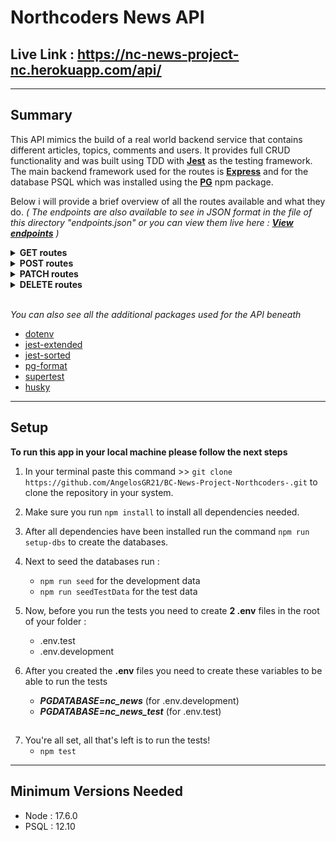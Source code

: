 # Northcoders News API

## **Live Link : https://nc-news-project-nc.herokuapp.com/api/**
---

## **Summary**

This API mimics the build of a real world backend service that contains different articles, topics, comments and users. It provides full CRUD functionality and was built using TDD with **[Jest](https://www.npmjs.com/package/jest)** as the testing framework.  
The main backend framework used for the routes is **[Express](https://www.npmjs.com/package/express)** and for the database PSQL which was installed using the **[PG](https://www.npmjs.com/package/pg)** npm package.  

Below i will provide a brief overview of all the routes available and what they do. *( The endpoints are also available to see in JSON format in the file of this directory "endpoints.json" or you can view them live here : **[View endpoints](https://nc-news-project-nc.herokuapp.com/api/)** )*

<details>
<summary><strong>GET routes</strong></summary>
<ul>
    <br>
    <li><strong>/api/users ----></strong> Returns an array of objects of all the users available</li>
    <br>
    <li><strong>/api/users/:username ----></strong> Returns an object with the details of the user found</li>
    <br>
    <li><strong>/api/topics ----></strong> Returns an array of objects of all the topics available</li>
    <br>
    <li><strong>/api ----></strong> Returns an object with keys representing all the routes available for usage as well as examples of responses</li>
    <br>
    <li><strong>/api/articles ----></strong> Returns an array of objects of all the articles available <strong>(<span style="color: red">queries available for this endpoint</span> : author, topic, sort_by, order)</strong></li>
    <br>
    <li><strong>/api/articles/:article_id ----></strong> Returns an object with the article found</li>
    <br>
    <li><strong>/api/articles/:article_id/comments ----></strong> Returns an array of objects of all the comments associated to the article specified</li>
    <br>
</ul>
</details>
<details>
<summary><strong>POST routes</strong></summary>
<ul>
<br>
<li><strong>/api/topics ----></strong> Returns the created topic. <strong style="color: red">Fields required >></strong>slug: String, description: String <strong style="color: orange">|| Coming soon</strong></li>
<br>
<li><strong>/api/articles ----></strong> Returns the created article. <strong style="color: red">Fields required >></strong> author: String -> <strong>Needs to be the username from the users table</strong>, title: String, body: String, (topic: String -> <strong>Needs to be the slug from the topics table</strong>)</li>
<br>
<li><strong>/api/articles/:article_id/comments ----></strong> Returns the created comment on the article given. <strong style="color: red">Fields required >></strong> username: String -> <strong>Needs to be the username from the users table</strong>, body: String</li>
<br>
</ul>
</details>
<details>
<summary><strong>PATCH routes</strong></summary>
<ul>
<br>
<li><strong>/api/articles/:article_id ----></strong> Returns the updated article. <strong style="color: red">Fields required >></strong> inc_votes : Number (It will increment the votes, but if you pass a negative number it will subtract)</li>
<br>
<li><strong>/api/comments/:comment_id ----></strong> Returns the updated comment. <strong style="color: red">Fields required >></strong> inc_votes : Number (It will increment the votes, but if you pass a negative number it will subtract)</li>
<br>
</ul>
</details>
<details>
<summary><strong>DELETE routes</strong></summary>
<ul>
<br>
<li><strong>/api/comments/:comment_id ----></strong> Returns status code 204</li>
<br>
<li><strong>/api/articles/:article_id ----></strong> Returns status code 204 <strong style="color: orange">|| Coming soon</strong></li>
<br>
</ul>
</details>
<br>

*You can also see all the additional packages used for the API beneath*
- [dotenv](https://www.npmjs.com/package/dotenv)
- [jest-extended](https://www.npmjs.com/package/jest-extended)
- [jest-sorted](https://www.npmjs.com/package/jest-sorted)
- [pg-format](https://www.npmjs.com/package/pg-format)
- [supertest](https://www.npmjs.com/package/supertest)
- [husky](https://www.npmjs.com/package/husky)

---
## Setup

**To run this app in your local machine please follow the next steps**

1. In your terminal paste this command >> ``` git clone https://github.com/AngelosGR21/BC-News-Project-Northcoders-.git ``` to clone the repository in your system.
  
2. Make sure you run ``` npm install ``` to install all dependencies needed.
3. After all dependencies have been installed run the command ``` npm run setup-dbs ``` to create the databases.  
4. Next to seed the databases run :
    - ``` npm run seed ``` for the development data
    - ``` npm run seedTestData ``` for the test data

5. Now, before you run the tests you need to create <strong>2 .env</strong> files in the root of your folder :

    - .env.test
    - .env.development

6. After you created the <strong>.env</strong> files you need to create these variables to be able to run the tests
    - ***PGDATABASE=nc_news*** (for .env.development)
    - ***PGDATABASE=nc_news_test*** (for .env.test)
##  
7. You're all set, all that's left is to run the tests!
    - ``` npm test ```
---

## Minimum Versions Needed

* Node : 17.6.0
* PSQL : 12.10
